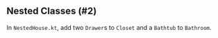 ## Nested Classes (#2)

In `NestedHouse.kt`, add two `Drawer`s to `Closet` and a `Bathtub` to
`Bathroom`.